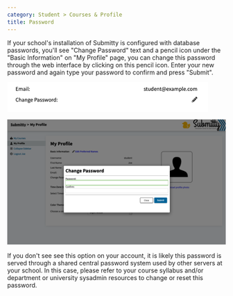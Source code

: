 ```yaml
---
category: Student > Courses & Profile
title: Password
---
```


If your school's installation of Submitty is configured with database
passwords, you'll see "Change Password" text and a pencil icon under the "Basic
Information" on "My Profile" page, you can change this password
through the web interface by clicking on this pencil icon. Enter your new
password and again type your password to confirm and press "Submit".

![](/images/student/ChangePasswordField.png)

![](/images/student/ChangePasswordForm.png)

If you don't see see this option on your account, it is likely this
password is served through a shared central password system used by
other servers at your school.  In this case, please refer to your
course syllabus and/or department or university sysadmin resources to
change or reset this password.

